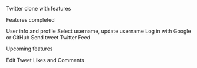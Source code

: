 

Twitter clone with features

Features completed

User info and profile
Select username, update username
Log in with Google or GitHub
Send tweet
Twitter Feed

Upcoming features

Edit Tweet
Likes and Comments

